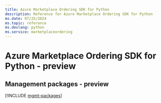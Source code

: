 ```yaml
---
title: Azure Marketplace Ordering SDK for Python
description: Reference for Azure Marketplace Ordering SDK for Python
ms.date: 07/25/2024
ms.topic: reference
ms.devlang: python
ms.service: marketplaceordering
---
```

# Azure Marketplace Ordering SDK for Python - preview

## Management packages - preview
[!INCLUDE [mgmt-packages](marketplace-ordering-mgmt-index.md)]